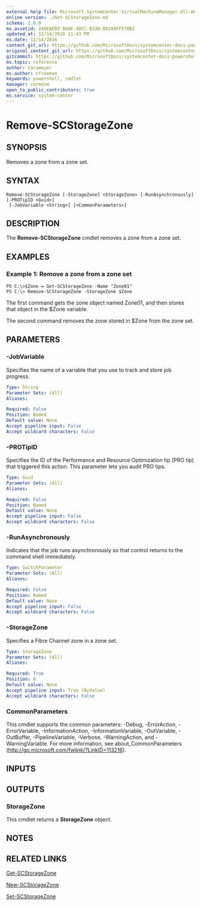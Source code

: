 ```yaml
---
external help file: Microsoft.SystemCenter.VirtualMachineManager.dll-Help.xml
online version: ./Get-SCStorageZone.md
schema: 2.0.0
ms.assetid: 2A6EAEB3-06DE-4DCC-B33B-BD2A9FF570B2
updated_at: 12/14/2016 11:43 PM
ms.date: 12/14/2016
content_git_url: https://github.com/MicrosoftDocs/systemcenter-docs-powershell/blob/master/systemcenter-cmdlets/SystemCenter2016/VirtualMachineManager/v1.0/Remove-SCStorageZone.md
original_content_git_url: https://github.com/MicrosoftDocs/systemcenter-docs-powershell/blob/master/systemcenter-cmdlets/SystemCenter2016/VirtualMachineManager/v1.0/Remove-SCStorageZone.md
gitcommit: https://github.com/MicrosoftDocs/systemcenter-docs-powershell/blob/96cd9bd2780eb6b78c540fa00d3b8a4313e3ed40/systemcenter-cmdlets/SystemCenter2016/VirtualMachineManager/v1.0/Remove-SCStorageZone.md
ms.topic: reference
author: tarameyer
ms.author: cfreeman
keywords: powershell, cmdlet
manager: carmonm
open_to_public_contributors: true
ms.service: system-center
---
```


# Remove-SCStorageZone

## SYNOPSIS
Removes a zone from a zone set.

## SYNTAX

```
Remove-SCStorageZone [-StorageZone] <StorageZone> [-RunAsynchronously] [-PROTipID <Guid>]
 [-JobVariable <String>] [<CommonParameters>]
```

## DESCRIPTION
The **Remove-SCStorageZone** cmdlet removes a zone from a zone set.

## EXAMPLES

### Example 1: Remove a zone from a zone set
```
PS C:\>$Zone = Get-SCStorageZone -Name "Zone01"
PS C:\> Remove-SCStorageZone -StorageZone $Zone
```

The first command gets the zone object named Zone01, and then stores that object in the $Zone variable.

The second command removes the zone stored in $Zone from the zone set.

## PARAMETERS

### -JobVariable
Specifies the name of a variable that you use to track and store job progress.

```yaml
Type: String
Parameter Sets: (All)
Aliases: 

Required: False
Position: Named
Default value: None
Accept pipeline input: False
Accept wildcard characters: False
```

### -PROTipID
Specifies the ID of the Performance and Resource Optimization tip (PRO tip) that triggered this action.
This parameter lets you audit PRO tips.

```yaml
Type: Guid
Parameter Sets: (All)
Aliases: 

Required: False
Position: Named
Default value: None
Accept pipeline input: False
Accept wildcard characters: False
```

### -RunAsynchronously
Indicates that the job runs asynchronously so that control returns to the command shell immediately.

```yaml
Type: SwitchParameter
Parameter Sets: (All)
Aliases: 

Required: False
Position: Named
Default value: None
Accept pipeline input: False
Accept wildcard characters: False
```

### -StorageZone
Specifies a Fibre Channel zone in a zone set.

```yaml
Type: StorageZone
Parameter Sets: (All)
Aliases: 

Required: True
Position: 0
Default value: None
Accept pipeline input: True (ByValue)
Accept wildcard characters: False
```

### CommonParameters
This cmdlet supports the common parameters: -Debug, -ErrorAction, -ErrorVariable, -InformationAction, -InformationVariable, -OutVariable, -OutBuffer, -PipelineVariable, -Verbose, -WarningAction, and -WarningVariable. For more information, see about_CommonParameters (http://go.microsoft.com/fwlink/?LinkID=113216).

## INPUTS

## OUTPUTS

### StorageZone
This cmdlet returns a **StorageZone** object.

## NOTES

## RELATED LINKS

[Get-SCStorageZone](xref:SystemCenter2016/VirtualMachineManager/v1.0/Get-SCStorageZone.md)

[New-SCStorageZone](xref:SystemCenter2016/VirtualMachineManager/v1.0/New-SCStorageZone.md)

[Set-SCStorageZone](xref:SystemCenter2016/VirtualMachineManager/v1.0/Set-SCStorageZone.md)

